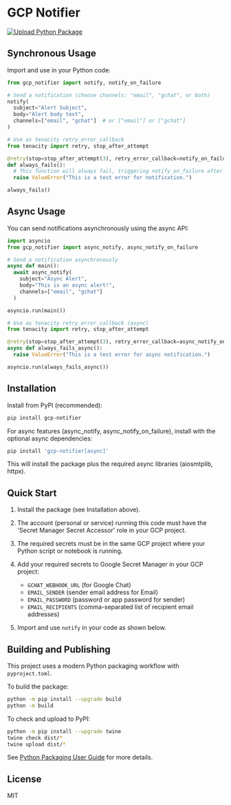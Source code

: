 
# GCP Notifier

[![Upload Python Package](https://github.com/marcellusmontilla/gcp_notifier/actions/workflows/python-publish.yml/badge.svg)](https://github.com/marcellusmontilla/gcp_notifier/actions/workflows/python-publish.yml)

## Synchronous Usage

Import and use in your Python code:

```python
from gcp_notifier import notify, notify_on_failure

# Send a notification (choose channels: "email", "gchat", or both)
notify(
  subject="Alert Subject",
  body="Alert body text",
  channels=["email", "gchat"]  # or ["email"] or ["gchat"]
)

# Use as tenacity retry_error_callback
from tenacity import retry, stop_after_attempt

@retry(stop=stop_after_attempt(3), retry_error_callback=notify_on_failure)
def always_fails():
  # This function will always fail, triggering notify_on_failure after retries
  raise ValueError("This is a test error for notification.")

always_fails()
```

## Async Usage

You can send notifications asynchronously using the async API:

```python
import asyncio
from gcp_notifier import async_notify, async_notify_on_failure

# Send a notification asynchronously
async def main():
  await async_notify(
    subject="Async Alert",
    body="This is an async alert!",
    channels=["email", "gchat"]
  )

asyncio.run(main())

# Use as tenacity retry_error_callback (async)
from tenacity import retry, stop_after_attempt

@retry(stop=stop_after_attempt(3), retry_error_callback=async_notify_on_failure)
async def always_fails_async():
  raise ValueError("This is a test error for async notification.")

asyncio.run(always_fails_async())
```

## Installation

Install from PyPI (recommended):

```sh
pip install gcp-notifier
```

For async features (async_notify, async_notify_on_failure), install with the optional async dependencies:

```sh
pip install 'gcp-notifier[async]'
```

This will install the package plus the required async libraries (aiosmtplib, httpx).

## Quick Start

1. Install the package (see Installation above).

2. The account (personal or service) running this code must have the 'Secret Manager Secret Accessor' role in your GCP project.

3. The required secrets must be in the same GCP project where your Python script or notebook is running.

4. Add your required secrets to Google Secret Manager in your GCP project:

   - `GCHAT_WEBHOOK_URL` (for Google Chat)
   - `EMAIL_SENDER` (sender email address for Email)
   - `EMAIL_PASSWORD` (password or app password for sender)
   - `EMAIL_RECIPIENTS` (comma-separated list of recipient email addresses)

5. Import and use `notify` in your code as shown below.

## Building and Publishing

This project uses a modern Python packaging workflow with `pyproject.toml`.

To build the package:

```sh
python -m pip install --upgrade build
python -m build
```

To check and upload to PyPI:

```sh
python -m pip install --upgrade twine
twine check dist/*
twine upload dist/*
```

See [Python Packaging User Guide](https://packaging.python.org/en/latest/tutorials/packaging-projects/) for more details.

## License

MIT
